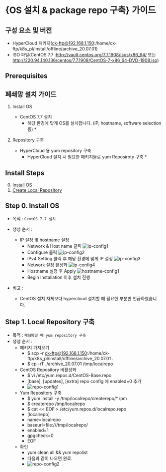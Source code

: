 
# {OS 설치 & package repo 구축} 가이드

## 구성 요소 및 버전
* HyperCloud 패키지(ck-ftp@192.168.1.150:/home/ck-ftp/k8s_pl/install/offline/archive_20.07.01)
* ISO 파일(CentOS 7.7 :http://vault.centos.org/7.7.1908/isos/x86_64/ 또는 http://220.94.140.136/centos/7.7.1908/CentOS-7-x86_64-DVD-1908.iso)

## Prerequisites

## 폐쇄망 설치 가이드
1. Install OS
    * CentOS 7.7 설치
	    * 해당 환경에 맞게 OS를 설치합니다. (IP, hostname, software selection 등)		* 

2. Repository 구축
    * HyperCloud 용 yum repository 구축
	    * HyperCloud 설치 시 필요한 패키지들로 yum Reposiroty 구축		*  

## Install Steps
0. [Install OS](https://https://github.com/tmax-cloud/hypercloud-install-guide/edit/master/Package/README.md#스텝_0로_바로_가기_위한_링크)
1. [Create Local Repository](https://https://github.com/tmax-cloud/hypercloud-install-guide/edit/master/Package/README.md#스텝_1로_바로_가기_위한_링크)


## Step 0. Install OS
* 목적 : `CentOS 7.7 설치`
* 생성 순서 : 
    * IP 설정 및 hostname 설정
	    * Network & Host name 클릭
		    ![ip-config1](https://user-images.githubusercontent.com/45585638/86681526-9f366600-c03a-11ea-9717-f3fa29e98f3b.png)
      * Configure 클릭
        ![ip-config2](https://user-images.githubusercontent.com/45585638/86681543-a3628380-c03a-11ea-8af4-95a769c87cb4.png)
      * IPv4 Setting 클릭 후 해당 환경에 맞게 IP 설정
        ![ip-config3](https://user-images.githubusercontent.com/45585638/86681549-a52c4700-c03a-11ea-9058-3a4eb56d676f.png)
      * Network 설정 활성화
        ![ip-config4](https://user-images.githubusercontent.com/45585638/86681561-a8273780-c03a-11ea-8532-6d6788dee8fe.png)
      * Hostname 설정 후 Apply
        ![hostname-config1](https://user-images.githubusercontent.com/45585638/86681572-a9f0fb00-c03a-11ea-9b68-f75df69a8c4c.png)
      * Begin Installation 이후 설치 진행
        
* 비고 :
    * CentOS 설치 자체보다 hypercloud 설치할 때 필요한 부분만 언급하였습니다.    

## Step 1. Local Repository 구축
* 목적 : `폐쇄망일 때 yum repository 구축`
* 생성 순서 : 
    * 패키지 가져오기
      * $ scp -r ck-ftp@192.168.1.150:/home/ck-ftp/k8s_pl/install/offline/archive_20.07.01 .
      * $ cp -rT ./archive_20.07.01 /tmp/localrepo
    * CentOS Repository 비활성화
      * $ vi /etc/yum.repos.d/CentOS-Base.repo
      * [base], [updates], [extra] repo config 에 enabled=0 추가
      * ![repo-config1](https://user-images.githubusercontent.com/45585638/86690147-9f3a6400-c042-11ea-85a6-b9df49c76e66.png)
    * Yum Repository 구축
      * $ yum install -y /tmp/localrepo/createrepo/*.rpm
      * $ createrepo /tmp/localrepo
      * $ cat << EOF > /etc/yum.repos.d/localrepo.repo
      * [localrepo]
      * name=localrepo
      * baseurl=file:///tmp/localrepo/
      * enabled=1
      * gpgcheck=0
      * EOF
    * 확인
      * yum clean all && yum repolist
      * 다음과 같이 나오면 완료.
      * ![repo-config2](https://user-images.githubusercontent.com/45585638/86690566-ffc9a100-c042-11ea-9b6d-984eafa20592.png)
